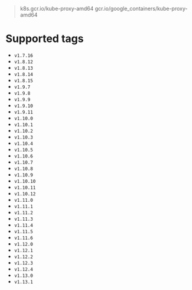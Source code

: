 > k8s.gcr.io/kube-proxy-amd64
> gcr.io/google_containers/kube-proxy-amd64

# Supported tags
- `v1.7.16`
- `v1.8.12`
- `v1.8.13`
- `v1.8.14`
- `v1.8.15`
- `v1.9.7`
- `v1.9.8`
- `v1.9.9`
- `v1.9.10`
- `v1.9.11`
- `v1.10.0`
- `v1.10.1`
- `v1.10.2`
- `v1.10.3`
- `v1.10.4`
- `v1.10.5`
- `v1.10.6`
- `v1.10.7`
- `v1.10.8`
- `v1.10.9`
- `v1.10.10`
- `v1.10.11`
- `v1.10.12`
- `v1.11.0`
- `v1.11.1`
- `v1.11.2`
- `v1.11.3`
- `v1.11.4`
- `v1.11.5`
- `v1.11.6`
- `v1.12.0`
- `v1.12.1`
- `v1.12.2`
- `v1.12.3`
- `v1.12.4`
- `v1.13.0`
- `v1.13.1`